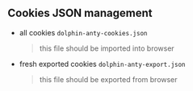## Cookies JSON management

- all cookies `dolphin-anty-cookies.json`
  > this file should be imported into browser
- fresh exported cookies `dolphin-anty-export.json`
  > this file should be exported from browser